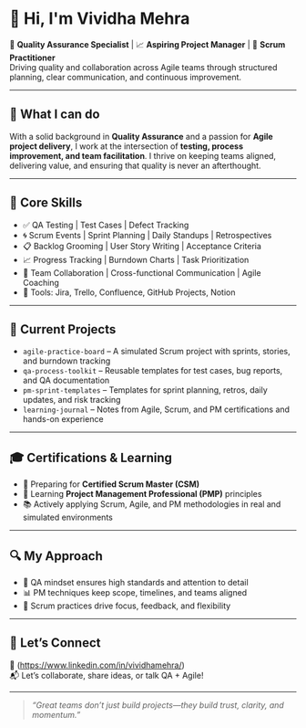 # 👋 Hi, I'm Vividha Mehra

🧪 **Quality Assurance Specialist** | 📈 **Aspiring Project Manager** | 🧭 **Scrum Practitioner**  
Driving quality and collaboration across Agile teams through structured planning, clear communication, and continuous improvement.

---

## 💼 What I can do 

With a solid background in **Quality Assurance** and a passion for **Agile project delivery**, I work at the intersection of **testing, process improvement, and team facilitation**. I thrive on keeping teams aligned, delivering value, and ensuring that quality is never an afterthought.

---

## 🧠 Core Skills

- ✅ QA Testing | Test Cases | Defect Tracking  
- 🌀 Scrum Events | Sprint Planning | Daily Standups | Retrospectives  
- 📋 Backlog Grooming | User Story Writing | Acceptance Criteria  
- 📈 Progress Tracking | Burndown Charts | Task Prioritization  
- 💬 Team Collaboration | Cross-functional Communication | Agile Coaching  
- 🧰 Tools: Jira, Trello, Confluence, GitHub Projects, Notion  

---

## 📁 Current Projects

- `agile-practice-board` – A simulated Scrum project with sprints, stories, and burndown tracking  
- `qa-process-toolkit` – Reusable templates for test cases, bug reports, and QA documentation  
- `pm-sprint-templates` – Templates for sprint planning, retros, daily updates, and risk tracking  
- `learning-journal` – Notes from Agile, Scrum, and PM certifications and hands-on experience  

---

## 🎓 Certifications & Learning

- 🎯 Preparing for **Certified Scrum Master (CSM)**  
- 🎯 Learning **Project Management Professional (PMP)** principles  
- 📚 Actively applying Scrum, Agile, and PM methodologies in real and simulated environments  

---

## 🔍 My Approach

- 🧪 QA mindset ensures high standards and attention to detail  
- 📊 PM techniques keep scope, timelines, and teams aligned  
- 🧘 Scrum practices drive focus, feedback, and flexibility  

---

## 🤝 Let’s Connect

🔗 (https://www.linkedin.com/in/vividhamehra/)  
📬 Let’s collaborate, share ideas, or talk QA + Agile!

---

> _“Great teams don’t just build projects—they build trust, clarity, and momentum.”_


<!--
**mehravividha/mehravividha** is a ✨ _special_ ✨ repository because its `README.md` (this file) appears on your GitHub profile.

Here are some ideas to get you started:

- 🔭 I’m currently working on ...
- 🌱 I’m currently learning ...
- 👯 I’m looking to collaborate on ...
- 🤔 I’m looking for help with ...
- 💬 Ask me about ...
- 📫 How to reach me: ...
- 😄 Pronouns: ...
- ⚡ Fun fact: ...
-->
